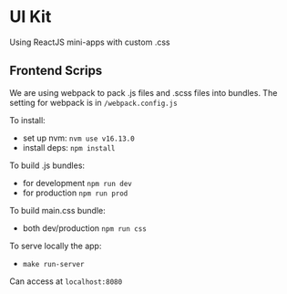 # UI Kit
Using ReactJS mini-apps with custom .css

## Frontend Scrips
We are using webpack to pack .js files and .scss files into bundles. The setting for webpack is in `/webpack.config.js`

To install:
- set up nvm: `nvm use v16.13.0`
- install deps: `npm install`

To build .js bundles:
- for development `npm run dev`
- for production `npm run prod`

To build main.css bundle: 
- both dev/production `npm run css`

To serve locally the app:
- `make run-server`

Can access at `localhost:8080`
